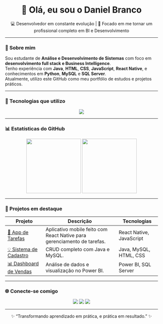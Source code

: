 <h1 align="center">👋 Olá, eu sou o Daniel Branco</h1>

<p align="center">
💻 Desenvolvedor em constante evolução | 🎯 Focado em me tornar um profissional completo em BI e Desenvolvimento
</p>

---

### 🚀 Sobre mim
Sou estudante de **Análise e Desenvolvimento de Sistemas** com foco em **desenvolvimento full stack e Business Intelligence**.  
Tenho experiência com **Java**, **HTML**, **CSS**, **JavaScript**, **React Native**, e conhecimentos em **Python**, **MySQL** e **SQL Server**.  
Atualmente, utilizo este GitHub como meu portfólio de estudos e projetos práticos.

---

### 🧠 Tecnologias que utilizo

<p align="center">
  <img src="https://skillicons.dev/icons?i=java,html,css,js,react,mysql,py,git,github,vscode" />
</p>

---

### 📊 Estatísticas do GitHub

<p align="center">
  <img height="180em" src="https://github-readme-stats.vercel.app/api?username=SeuUserGitHub&show_icons=true&theme=radical&include_all_commits=true&count_private=true"/>
  <img height="180em" src="https://github-readme-stats.vercel.app/api/top-langs/?username=SeuUserGitHub&layout=compact&langs_count=8&theme=radical"/>
</p>

---

### 🧩 Projetos em destaque
| Projeto | Descrição | Tecnologias |
|----------|------------|--------------|
| [📱 App de Tarefas](#) | Aplicativo mobile feito com React Native para gerenciamento de tarefas. | React Native, JavaScript |
| [💡 Sistema de Cadastro](#) | CRUD completo com Java e MySQL. | Java, MySQL, HTML, CSS |
| [📊 Dashboard de Vendas](#) | Análise de dados e visualização no Power BI. | Power BI, SQL Server |

---

### 🌐 Conecte-se comigo
<p align="center">
  <a href="https://www.linkedin.com/in/seulinkedin" target="_blank"><img src="https://img.shields.io/badge/LinkedIn-0A66C2?style=for-the-badge&logo=linkedin&logoColor=white"/></a>
  <a href="mailto:seuemail@gmail.com" target="_blank"><img src="https://img.shields.io/badge/Gmail-D14836?style=for-the-badge&logo=gmail&logoColor=white"/></a>
  <a href="https://github.com/SeuUserGitHub" target="_blank"><img src="https://img.shields.io/badge/GitHub-181717?style=for-the-badge&logo=github&logoColor=white"/></a>
</p>

---

<p align="center">✨ “Transformando aprendizado em prática, e prática em resultado.” ✨</p>
